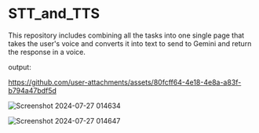 # STT_and_TTS
This repository includes combining all the tasks into one single page that takes the user's voice and converts it into text to send to Gemini and return the response in a voice. 


 output:

https://github.com/user-attachments/assets/80fcff64-4e18-4e8a-a83f-b794a47bdf5d



![Screenshot 2024-07-27 014634](https://github.com/user-attachments/assets/f3f0583c-cd03-4f0c-a938-e610edb4771c)


![Screenshot 2024-07-27 014647](https://github.com/user-attachments/assets/444eb299-a5b1-4a23-9966-2ba6f6d1b064)

